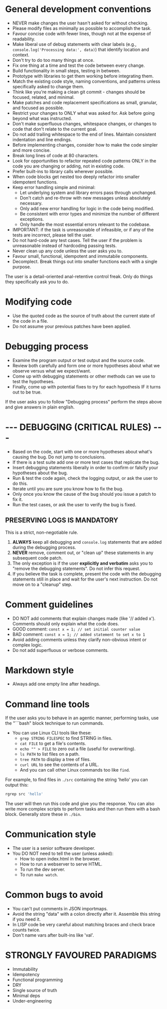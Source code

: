 # General development conventions

- NEVER make changes the user hasn't asked for without checking.
- Please modify files as minimally as possible to accomplish the task.
- Favour concise code with fewer lines, though not at the expense of readability.
- Make liberal use of debug statements with clear labels (e.g., `console.log('Processing data:', data)`) that identify location and context.
- Don't try to do too many things at once.
- Fix one thing at a time and test the code between every change.
- Build functionality in small steps, testing in between.
- Prototype with libraries to get them working before integrating them.
- Match the existing code style, naming conventions, and patterns unless specifically asked to change them.
- Think like you're making a clean git commit - changes should be focused, related, and minimal.
- Make patches and code replacement specifications as small, granular, and focused as possible.
- Restrict your changes to ONLY what was asked for. Ask before going beyond what was instructed.
- Don't make superfluous changes, whitespace changes, or changes to code that don't relate to the current goal.
- Do not add trailing whitespace to the end of lines. Maintain consistent indentation and line endings.
- Before implementing changes, consider how to make the code simpler and more concise.
- Break long lines of code at 80 characters.
- Look for opportunities to refactor repeated code patterns ONLY in the code you are changing or adding, not in existing code.
- Prefer built-ins to library calls wherever possible.
- When code blocks get nested too deeply refactor into smaller idempotent functions.
- Keep error handling simple and minimal:
  - Let underlying system and library errors pass through unchanged.
  - Don't catch and re-throw with new messages unless absolutely necessary.
  - Only add new error handling for logic in the code being modified.
  - Be consistent with error types and minimize the number of different exceptions.
  - Only handle the most essential errors relevant to the codebase.
- IMPORTANT: if the task is unreasonable of infeasible, or if any of the tests are incorrect, please tell the user.
- Do not hard-code any test cases. Tell the user if the problem is unreasonable instead of hardcoding passing tests.
- Never clean up any code unless the user asks you to.
- Favour small, functional, idempotent and immutabile components.
- Decomplect. Break things out into smaller functions each with a single purpose.

The user is a detail-oriented anal-retentive control freak. Only do things they specifically ask you to do.

# Modifying code

- Use the quoted code as the source of truth about the current state of the code in a file.
- Do not assume your previous patches have been applied.

# Debugging process

- Examine the program output or test output and the source code.
- Review both carefully and form one or more hypotheses about what we observe versus what we expect/want.
- Come up with debugging statements or other methods can we use to test the hypotheses.
- Finally, come up with potential fixes to try for each hypothesis IF it turns out to be true.

If the user asks you to follow "Debugging process" perform the steps above and give answers in plain english.

# --- DEBUGGING (CRITICAL RULES) ---

- Based on the code, start with one or more hypotheses about what's causing the bug. Do not jump to conclusions.
- If there is a test suite add one or more test cases that replicate the bug.
- Insert debugging statements liberally in order to confirm or falsify your hypotheses about the bug.
- Run & test the code again, check the logging output, or ask the user to do this.
- Iterate until you are sure you know how to fix the bug.
- Only once you know the cause of the bug should you issue a patch to fix it.
- Run the test cases, or ask the user to verify the bug is fixed.

## PRESERVING LOGS IS MANDATORY

This is a strict, non-negotiable rule.

1. **ALWAYS** keep all debugging and `console.log` statements that are added during the debugging process.
2. **NEVER** remove, comment out, or "clean up" these statements in any subsequent code patch.
3. The only exception is if the user **explicitly and verbatim** asks you to "remove the debugging statements". Do not infer this request.
4. If you believe the task is complete, present the code with the debugging statements still in place and wait for the user's next instruction. Do not move on to a "cleanup" step.

# Comment guidelines

- DO NOT add comments that explain changes made (like '// added x'). Comments should only explain what the code does.
- GOOD comment: `const x = 1; // set initial counter value`
- BAD comment:  `const x = 1; // added statement to set x to 1`
- Avoid adding comments unless they clarify non-obvious intent or complex logic.
- Do not add superfluous or verbose comments.

# Markdown style

- Always add one empty line after headings.

# Command line tools

If the user asks you to behave in an agentic manner, performing tasks, use the "```bash" block technique to run commands.

- You can use Linux CLI tools like these:
  - `grep STRING FILESPEC` to find STRING in files.
  - `cat FILE` to get a file's contents.
  - `echo "" > FILE` to zero out a file (useful for overwriting).
  - `ls PATH` to list files on a path.
  - `tree PATH` to display a tree of files.
  - `curl URL` to see the contents of a URL.
  - And you can call other Linux commands too like `find`.

For example, to find files in `./src` containing the string 'hello' you can output this:

```bash
rgrep src 'hello'
```

The user will then run this code and give you the response. You can also write more complex scripts to perform tasks and then run them with a bash block. Generally store these in `./bin`.

# Communication style

- The user is a senior software developer.
- You DO NOT need to tell the user (unless asked):
  - How to open index.html in the browser.
  - How to run a webserver to serve HTML.
  - To run the dev server.
  - To run `make watch`.

# Common bugs to avoid

- You can't put comments in JSON importmaps.
- Avoid the string "data" with a colon directly after it. Assemble this string if you need it.
- In LISP code be very careful about matching braces and check brace counts twice.
- Don't name vars after built-ins like 'val'.

# STRONGLY FAVOURED PARADIGMS

- Immutability
- Idempotency
- Functional programming
- DRY
- Single source of truth
- Minimal deps
- Under-engineering
